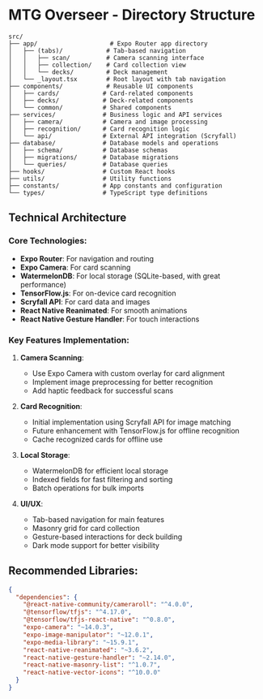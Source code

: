 # MTG Overseer - Directory Structure

```
src/
├── app/                    # Expo Router app directory
│   ├── (tabs)/            # Tab-based navigation
│   │   ├── scan/          # Camera scanning interface
│   │   ├── collection/    # Card collection view
│   │   └── decks/         # Deck management
│   └── _layout.tsx        # Root layout with tab navigation
├── components/            # Reusable UI components
│   ├── cards/            # Card-related components
│   ├── decks/            # Deck-related components
│   └── common/           # Shared components
├── services/             # Business logic and API services
│   ├── camera/           # Camera and image processing
│   ├── recognition/      # Card recognition logic
│   └── api/              # External API integration (Scryfall)
├── database/             # Database models and operations
│   ├── schema/           # Database schemas
│   ├── migrations/       # Database migrations
│   └── queries/          # Database queries
├── hooks/                # Custom React hooks
├── utils/                # Utility functions
├── constants/            # App constants and configuration
└── types/                # TypeScript type definitions
```

## Technical Architecture

### Core Technologies:
- **Expo Router**: For navigation and routing
- **Expo Camera**: For card scanning
- **WatermelonDB**: For local storage (SQLite-based, with great performance)
- **TensorFlow.js**: For on-device card recognition
- **Scryfall API**: For card data and images
- **React Native Reanimated**: For smooth animations
- **React Native Gesture Handler**: For touch interactions

### Key Features Implementation:

1. **Camera Scanning**:
   - Use Expo Camera with custom overlay for card alignment
   - Implement image preprocessing for better recognition
   - Add haptic feedback for successful scans

2. **Card Recognition**:
   - Initial implementation using Scryfall API for image matching
   - Future enhancement with TensorFlow.js for offline recognition
   - Cache recognized cards for offline use

3. **Local Storage**:
   - WatermelonDB for efficient local storage
   - Indexed fields for fast filtering and sorting
   - Batch operations for bulk imports

4. **UI/UX**:
   - Tab-based navigation for main features
   - Masonry grid for card collection
   - Gesture-based interactions for deck building
   - Dark mode support for better visibility

## Recommended Libraries:

```json
{
  "dependencies": {
    "@react-native-community/cameraroll": "^4.0.0",
    "@tensorflow/tfjs": "^4.17.0",
    "@tensorflow/tfjs-react-native": "^0.8.0",
    "expo-camera": "~14.0.3",
    "expo-image-manipulator": "~12.0.1",
    "expo-media-library": "~15.9.1",
    "react-native-reanimated": "~3.6.2",
    "react-native-gesture-handler": "~2.14.0",
    "react-native-masonry-list": "^1.0.7",
    "react-native-vector-icons": "^10.0.0"
  }
}
``` 